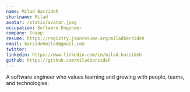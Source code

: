 ```yaml
---
name: Milad Barzideh
shortname: Milad
avatar: /static/avatar.jpeg
occupation: Software Engineer
company: Snapp!
resume: https://registry.jsonresume.org/miladbarzideh
email: barzidehmilad@gmail.com
twitter:
linkedin: https://www.linkedin.com/in/milad-barzideh
github: https://github.com/miladbarzideh
---
```


A software engineer who values learning and growing with people, teams, and technologies.
